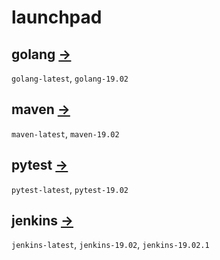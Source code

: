 # launchpad

## golang [&rarr;][golang.dockerfile]

[golang.dockerfile]: https://github.com/ast-lab/launchpad/blob/19.02/golang/Dockerfile

`golang-latest`, `golang-19.02`


## maven [&rarr;][maven.dockerfile]

[maven.dockerfile]: https://github.com/ast-lab/launchpad/blob/19.02/maven/Dockerfile

`maven-latest`, `maven-19.02`


## pytest [&rarr;][pytest.dockerfile]

[pytest.dockerfile]: https://github.com/ast-lab/launchpad/blob/19.02/pytest/Dockerfile

`pytest-latest`, `pytest-19.02`


## jenkins [&rarr;][jenkins.dockerfile]

[jenkins.dockerfile]: https://github.com/ast-lab/launchpad/blob/19.02.1/jenkins/Dockerfile

`jenkins-latest`, `jenkins-19.02`, `jenkins-19.02.1`
